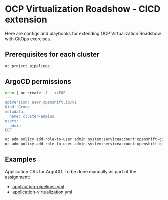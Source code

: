 # OCP Virtualization Roadshow - CICD extension

Here are configs and playbooks for extending OCP Virtualization Roadshow with GitOps exercises.

## Prerequisites for each cluster

```bash
oc project pipelines
```

## ArgoCD permissions

```bash
echo | oc create -f - <<EOF
---
apiVersion: user.openshift.io/v1
kind: Group
metadata:
  name: cluster-admins
users:
- admin
EOF

oc adm policy add-role-to-user admin system:serviceaccount:openshift-gitops:openshift-gitops-argocd-application-controller -n openshift-cnv
oc adm policy add-role-to-user admin system:serviceaccount:openshift-gitops:openshift-gitops-argocd-application-controller -n openshift-operators
```

## Examples

Application CRs for ArgoCD. To be done manually as part of the assignment:

- [application-pipelines.yml](./application-pipelines.yml)
- [application-virtualization.yml](./application-virtualization.yml)
